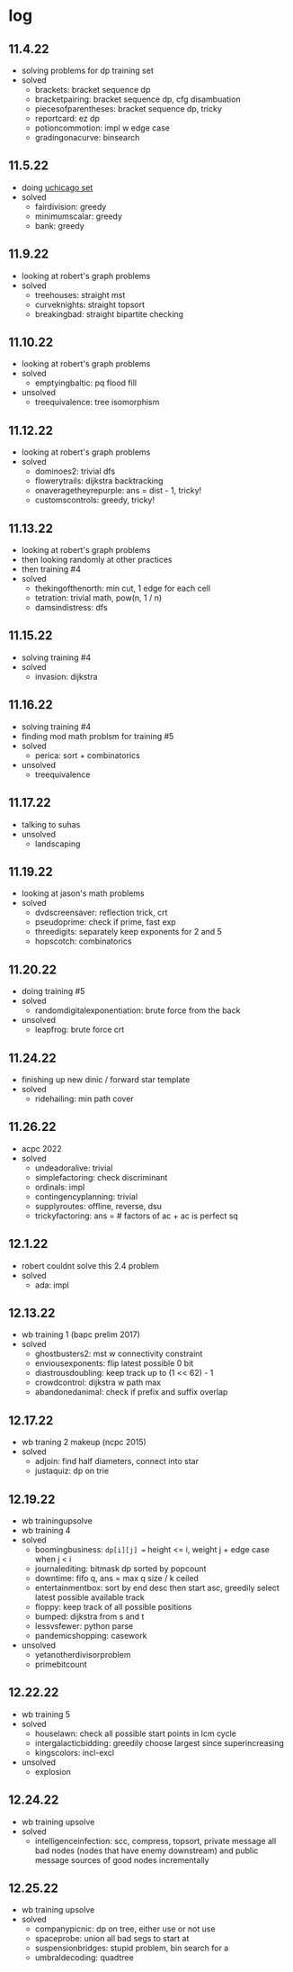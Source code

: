 # log

## 11.4.22
- solving problems for dp training set
- solved
  - brackets: bracket sequence dp
  - bracketpairing: bracket sequence dp, cfg disambuation
  - piecesofparentheses: bracket sequence dp, tricky
  - reportcard: ez dp
  - potioncommotion: impl w edge case
  - gradingonacurve: binsearch

## 11.5.22
- doing [uchicago set](https://open.kattis.com/contests/saogxm)
- solved
  - fairdivision: greedy
  - minimumscalar: greedy
  - bank: greedy

## 11.9.22
- looking at robert's graph problems
- solved
  - treehouses: straight mst
  - curveknights: straight topsort
  - breakingbad: straight bipartite checking

## 11.10.22
- looking at robert's graph problems
- solved
  - emptyingbaltic: pq flood fill
- unsolved
  - treequivalence: tree isomorphism

## 11.12.22
- looking at robert's graph problems
- solved
  - dominoes2: trivial dfs
  - flowerytrails: dijkstra backtracking
  - onaveragetheyrepurple: ans = dist - 1, tricky!
  - customscontrols: greedy, tricky!

## 11.13.22
- looking at robert's graph problems
- then looking randomly at other practices
- then training #4
- solved
  - thekingofthenorth: min cut, 1 edge for each cell
  - tetration: trivial math, pow(n, 1 / n)
  - damsindistress: dfs

## 11.15.22
- solving training #4
- solved
  - invasion: dijkstra

## 11.16.22
- solving training #4
- finding mod math problsm for training #5
- solved
  - perica: sort + combinatorics
- unsolved
  - treequivalence

## 11.17.22
- talking to suhas
- unsolved
  - landscaping

## 11.19.22
- looking at jason's math problems
- solved
  - dvdscreensaver: reflection trick, crt
  - pseudoprime: check if prime, fast exp
  - threedigits: separately keep exponents for 2 and 5
  - hopscotch: combinatorics

## 11.20.22
- doing training #5
- solved
  - randomdigitalexponentiation: brute force from the back
- unsolved
  - leapfrog: brute force crt

## 11.24.22
- finishing up new dinic / forward star template
- solved
  - ridehailing: min path cover

## 11.26.22
- acpc 2022
- solved
  - undeadoralive: trivial
  - simplefactoring: check discriminant
  - ordinals: impl
  - contingencyplanning: trivial
  - supplyroutes: offline, reverse, dsu
  - trickyfactoring: ans = # factors of ac + ac is perfect sq

## 12.1.22
- robert couldnt solve this 2.4 problem
- solved
  - ada: impl

## 12.13.22
- wb training 1 (bapc prelim 2017)
- solved
  - ghostbusters2: mst w connectivity constraint
  - enviousexponents: flip latest possible 0 bit
  - diastrousdoubling: keep track up to (1 << 62) - 1
  - crowdcontrol: dijkstra w path max
  - abandonedanimal: check if prefix and suffix overlap

## 12.17.22
- wb traning 2 makeup (ncpc 2015)
- solved
  - adjoin: find half diameters, connect into star
  - justaquiz: dp on trie

## 12.19.22
- wb trainingupsolve
- wb training 4
- solved
  - boomingbusiness: `dp[i][j] =` height <= i, weight j + edge case when j < i 
  - journalediting: bitmask dp sorted by popcount
  - downtime: fifo q, ans = max q size / k ceiled
  - entertainmentbox: sort by end desc then start asc, greedily select latest possible available track
  - floppy: keep track of all possible positions
  - bumped: dijkstra from s and t
  - lessvsfewer: python parse
  - pandemicshopping: casework
- unsolved
  - yetanotherdivisorproblem
  - primebitcount 

## 12.22.22
- wb training 5
- solved
  - houselawn: check all possible start points in lcm cycle
  - intergalacticbidding: greedily choose largest since superincreasing
  - kingscolors: incl-excl
- unsolved
  - explosion

## 12.24.22
- wb training upsolve
- solved
  - intelligenceinfection: scc, compress, topsort, private message all bad nodes (nodes that have enemy downstream) and public message sources of good nodes incrementally

## 12.25.22
- wb training upsolve
- solved
  - companypicnic: dp on tree, either use or not use
  - spaceprobe: union all bad segs to start at
  - suspensionbridges: stupid problem, bin search for a
  - umbraldecoding: quadtree
